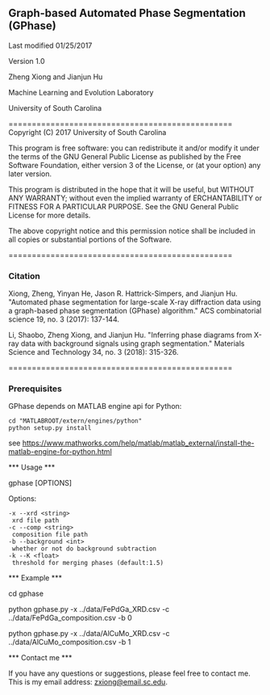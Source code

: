 ## Graph-based Automated Phase Segmentation (GPhase)

Last modified 01/25/2017

Version 1.0

Zheng Xiong and Jianjun Hu

Machine Learning and Evolution Laboratory

University of South Carolina


================================================
Copyright (C) 2017 University of South Carolina

This program is free software: you can redistribute it and/or modify
it under the terms of the GNU General Public License as published by
the Free Software Foundation, either version 3 of the License, or
(at your option) any later version.

This program is distributed in the hope that it will be useful,
but WITHOUT ANY WARRANTY; without even the implied warranty of
ERCHANTABILITY or FITNESS FOR A PARTICULAR PURPOSE. See the
GNU General Public License for more details.

The above copyright notice and this permission notice shall be included in
all copies or substantial portions of the Software.

================================================

### Citation

Xiong, Zheng, Yinyan He, Jason R. Hattrick-Simpers, and Jianjun Hu. "Automated phase segmentation for large-scale X-ray diffraction data using a graph-based phase segmentation (GPhase) algorithm." ACS combinatorial science 19, no. 3 (2017): 137-144.

Li, Shaobo, Zheng Xiong, and Jianjun Hu. "Inferring phase diagrams from X-ray data with background signals using graph segmentation." Materials Science and Technology 34, no. 3 (2018): 315-326.


================================================

### Prerequisites 

GPhase depends on MATLAB engine api for Python:

    cd "MATLABROOT/extern/engines/python"
    python setup.py install

see https://www.mathworks.com/help/matlab/matlab_external/install-the-matlab-engine-for-python.html

*** Usage ***

gphase [OPTIONS]

Options:
    
    -x --xrd <string>
     xrd file path
    -c --comp <string>
     composition file path
    -b --background <int>
     whether or not do background subtraction
    -k --K <float>
     threshold for merging phases (default:1.5)

*** Example ***

cd gphase

python gphase.py -x ../data/FePdGa_XRD.csv -c ../data/FePdGa_composition.csv -b 0

python gphase.py -x ../data/AlCuMo_XRD.csv -c ../data/AlCuMo_composition.csv -b 1

*** Contact me ***

If you have any questions or suggestions, please feel free to contact me. This is my email address: zxiong@email.sc.edu.
